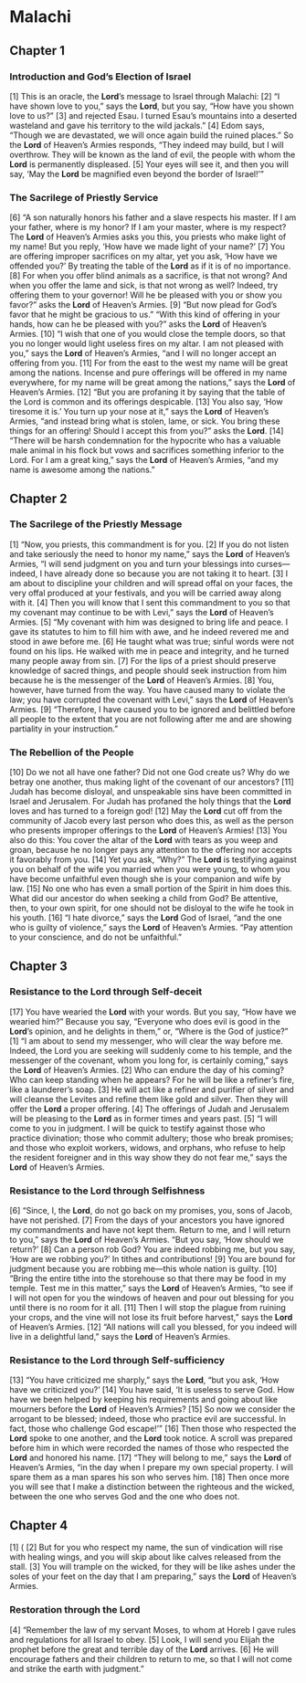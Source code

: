 # Malachi

## Chapter 1


### Introduction and God’s Election of Israel

[1] This is an oracle, the **Lord**’s message to Israel through Malachi:
[2] “I have shown love to you,” says the **Lord**, but you say, “How have you shown love to us?”
[3] and rejected Esau. I turned Esau’s mountains into a deserted wasteland and gave his territory to the wild jackals.”
[4] Edom says, “Though we are devastated, we will once again build the ruined places.” So the **Lord** of Heaven’s Armies responds, “They indeed may build, but I will overthrow. They will be known as the land of evil, the people with whom the **Lord** is permanently displeased.
[5] Your eyes will see it, and then you will say, ‘May the **Lord** be magnified even beyond the border of Israel!’”

### The Sacrilege of Priestly Service

[6] “A son naturally honors his father and a slave respects his master. If I am your father, where is my honor? If I am your master, where is my respect? The **Lord** of Heaven’s Armies asks you this, you priests who make light of my name! But you reply, ‘How have we made light of your name?’
[7] You are offering improper sacrifices on my altar, yet you ask, ‘How have we offended you?’ By treating the table of the **Lord** as if it is of no importance.
[8] For when you offer blind animals as a sacrifice, is that not wrong? And when you offer the lame and sick, is that not wrong as well? Indeed, try offering them to your governor! Will he be pleased with you or show you favor?” asks the **Lord** of Heaven’s Armies.
[9] “But now plead for God’s favor that he might be gracious to us.” “With this kind of offering in your hands, how can he be pleased with you?” asks the **Lord** of Heaven’s Armies.
[10] “I wish that one of you would close the temple doors, so that you no longer would light useless fires on my altar. I am not pleased with you,” says the **Lord** of Heaven’s Armies, “and I will no longer accept an offering from you.
[11] For from the east to the west my name will be great among the nations. Incense and pure offerings will be offered in my name everywhere, for my name will be great among the nations,” says the **Lord** of Heaven’s Armies.
[12] “But you are profaning it by saying that the table of the Lord is common and its offerings despicable.
[13] You also say, ‘How tiresome it is.’ You turn up your nose at it,” says the **Lord** of Heaven’s Armies, “and instead bring what is stolen, lame, or sick. You bring these things for an offering! Should I accept this from you?” asks the **Lord**.
[14] “There will be harsh condemnation for the hypocrite who has a valuable male animal in his flock but vows and sacrifices something inferior to the Lord. For I am a great king,” says the **Lord** of Heaven’s Armies, “and my name is awesome among the nations.”

## Chapter 2


### The Sacrilege of the Priestly Message

[1] “Now, you priests, this commandment is for you.
[2] If you do not listen and take seriously the need to honor my name,” says the **Lord** of Heaven’s Armies, “I will send judgment on you and turn your blessings into curses—indeed, I have already done so because you are not taking it to heart.
[3] I am about to discipline your children and will spread offal on your faces, the very offal produced at your festivals, and you will be carried away along with it.
[4] Then you will know that I sent this commandment to you so that my covenant may continue to be with Levi,” says the **Lord** of Heaven’s Armies.
[5] “My covenant with him was designed to bring life and peace. I gave its statutes to him to fill him with awe, and he indeed revered me and stood in awe before me.
[6] He taught what was true; sinful words were not found on his lips. He walked with me in peace and integrity, and he turned many people away from sin.
[7] For the lips of a priest should preserve knowledge of sacred things, and people should seek instruction from him because he is the messenger of the **Lord** of Heaven’s Armies.
[8] You, however, have turned from the way. You have caused many to violate the law; you have corrupted the covenant with Levi,” says the **Lord** of Heaven’s Armies.
[9] “Therefore, I have caused you to be ignored and belittled before all people to the extent that you are not following after me and are showing partiality in your instruction.”

### The Rebellion of the People

[10] Do we not all have one father? Did not one God create us? Why do we betray one another, thus making light of the covenant of our ancestors?
[11] Judah has become disloyal, and unspeakable sins have been committed in Israel and Jerusalem. For Judah has profaned the holy things that the **Lord** loves and has turned to a foreign god!
[12] May the **Lord** cut off from the community of Jacob every last person who does this, as well as the person who presents improper offerings to the **Lord** of Heaven’s Armies!
[13] You also do this: You cover the altar of the **Lord** with tears as you weep and groan, because he no longer pays any attention to the offering nor accepts it favorably from you.
[14] Yet you ask, “Why?” The **Lord** is testifying against you on behalf of the wife you married when you were young, to whom you have become unfaithful even though she is your companion and wife by law.
[15] No one who has even a small portion of the Spirit in him does this. What did our ancestor do when seeking a child from God? Be attentive, then, to your own spirit, for one should not be disloyal to the wife he took in his youth.
[16] “I hate divorce,” says the **Lord** God of Israel, “and the one who is guilty of violence,” says the **Lord** of Heaven’s Armies. “Pay attention to your conscience, and do not be unfaithful.”

## Chapter 3


### Resistance to the Lord through Self-deceit

[17] You have wearied the **Lord** with your words. But you say, “How have we wearied him?” Because you say, “Everyone who does evil is good in the **Lord**’s opinion, and he delights in them,” or, “Where is the God of justice?”
[1] “I am about to send my messenger, who will clear the way before me. Indeed, the Lord you are seeking will suddenly come to his temple, and the messenger of the covenant, whom you long for, is certainly coming,” says the **Lord** of Heaven’s Armies.
[2] Who can endure the day of his coming? Who can keep standing when he appears? For he will be like a refiner’s fire, like a launderer’s soap.
[3] He will act like a refiner and purifier of silver and will cleanse the Levites and refine them like gold and silver. Then they will offer the **Lord** a proper offering.
[4] The offerings of Judah and Jerusalem will be pleasing to the **Lord** as in former times and years past.
[5] “I will come to you in judgment. I will be quick to testify against those who practice divination; those who commit adultery; those who break promises; and those who exploit workers, widows, and orphans, who refuse to help the resident foreigner and in this way show they do not fear me,” says the **Lord** of Heaven’s Armies.

### Resistance to the Lord through Selfishness

[6] “Since, I, the **Lord**, do not go back on my promises, you, sons of Jacob, have not perished.
[7] From the days of your ancestors you have ignored my commandments and have not kept them. Return to me, and I will return to you,” says the **Lord** of Heaven’s Armies. “But you say, ‘How should we return?’
[8] Can a person rob God? You are indeed robbing me, but you say, ‘How are we robbing you?’ In tithes and contributions!
[9] You are bound for judgment because you are robbing me—this whole nation is guilty.
[10] “Bring the entire tithe into the storehouse so that there may be food in my temple. Test me in this matter,” says the **Lord** of Heaven’s Armies, “to see if I will not open for you the windows of heaven and pour out blessing for you until there is no room for it all.
[11] Then I will stop the plague from ruining your crops, and the vine will not lose its fruit before harvest,” says the **Lord** of Heaven’s Armies.
[12] “All nations will call you blessed, for you indeed will live in a delightful land,” says the **Lord** of Heaven’s Armies.

### Resistance to the Lord through Self-sufficiency

[13] “You have criticized me sharply,” says the **Lord**, “but you ask, ‘How have we criticized you?’
[14] You have said, ‘It is useless to serve God. How have we been helped by keeping his requirements and going about like mourners before the **Lord** of Heaven’s Armies?
[15] So now we consider the arrogant to be blessed; indeed, those who practice evil are successful. In fact, those who challenge God escape!’”
[16] Then those who respected the **Lord** spoke to one another, and the **Lord** took notice. A scroll was prepared before him in which were recorded the names of those who respected the **Lord** and honored his name.
[17] “They will belong to me,” says the **Lord** of Heaven’s Armies, “in the day when I prepare my own special property. I will spare them as a man spares his son who serves him.
[18] Then once more you will see that I make a distinction between the righteous and the wicked, between the one who serves God and the one who does not.

## Chapter 4

[1] (
[2] But for you who respect my name, the sun of vindication will rise with healing wings, and you will skip about like calves released from the stall.
[3] You will trample on the wicked, for they will be like ashes under the soles of your feet on the day that I am preparing,” says the **Lord** of Heaven’s Armies.

### Restoration through the Lord

[4] “Remember the law of my servant Moses, to whom at Horeb I gave rules and regulations for all Israel to obey.
[5] Look, I will send you Elijah the prophet before the great and terrible day of the **Lord** arrives.
[6] He will encourage fathers and their children to return to me, so that I will not come and strike the earth with judgment.”
